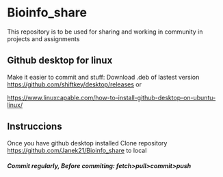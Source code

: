 # Bioinfo_share

This repository is to be used for sharing and working in community in projects and assignments

## Github desktop for linux

Make it easier to commit and stuff:
Download .deb of lastest version
https://github.com/shiftkey/desktop/releases
or

https://www.linuxcapable.com/how-to-install-github-desktop-on-ubuntu-linux/

## Instruccions
Once you have github desktop installed
  Clone repository https://github.com/Janek21/Bioinfo_share to local
##### Commit regularly, Before commiting: fetch>pull>commit>push
